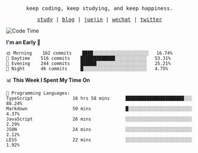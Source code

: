 <p align="center">
  <samp>
    <span>keep coding, keep studying, and keep happiness.</span>
  </samp>
</p>

<p align="center">
  <samp>
    <a href="https://github.com/ouduidui/fe-study">study</a> |
    <a href="https://deweyou.me">blog</a>  |
    <a href="https://juejin.cn/user/4309700183594366">juejin</a> |
    <a href="https://user-images.githubusercontent.com/54696834/165071004-6509e3f2-90c3-448c-9d92-3da42b0c2021.jpeg">wechat</a> |
    <a href="https://twitter.com/ouduidui">twitter</a>
  </samp>
</p>

<!--START_SECTION:waka-->
![Code Time](http://img.shields.io/badge/Code%20Time-2%2C234%20hrs%2012%20mins-blue)

**I'm an Early 🐤** 

```text
🌞 Morning    162 commits    ████░░░░░░░░░░░░░░░░░░░░░   16.74% 
🌆 Daytime    516 commits    █████████████░░░░░░░░░░░░   53.31% 
🌃 Evening    244 commits    ██████░░░░░░░░░░░░░░░░░░░   25.21% 
🌙 Night      46 commits     █░░░░░░░░░░░░░░░░░░░░░░░░   4.75%

```


📊 **This Week I Spent My Time On** 

```text
💬 Programming Languages: 
TypeScript               16 hrs 58 mins      ██████████████████████░░░   88.24% 
Markdown                 50 mins             █░░░░░░░░░░░░░░░░░░░░░░░░   4.37% 
JavaScript               26 mins             ░░░░░░░░░░░░░░░░░░░░░░░░░   2.29% 
JSON                     24 mins             ░░░░░░░░░░░░░░░░░░░░░░░░░   2.12% 
LESS                     22 mins             ░░░░░░░░░░░░░░░░░░░░░░░░░   1.92%

```


<!--END_SECTION:waka-->
